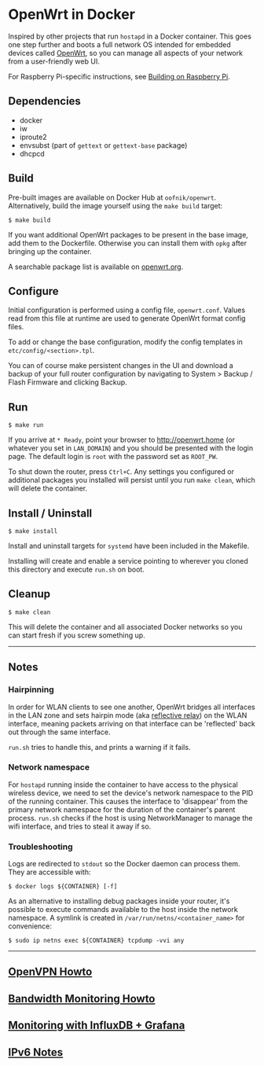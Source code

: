 # OpenWrt in Docker

Inspired by other projects that run `hostapd` in a Docker container. This goes one step further and boots a full network OS intended for embedded devices called [OpenWrt](https://openwrt.org/), so you can manage all aspects of your network from a user-friendly web UI.

For Raspberry Pi-specific instructions, see [Building on Raspberry Pi](docs/rpi.md).


## Dependencies

* docker
* iw
* iproute2
* envsubst (part of `gettext` or `gettext-base` package)
* dhcpcd

## Build
Pre-built images are available on Docker Hub at `oofnik/openwrt`. Alternatively, build the image yourself using the `make build` target:
```
$ make build
```
If you want additional OpenWrt packages to be present in the base image, add them to the Dockerfile. Otherwise you can install them with `opkg` after bringing up the container.

A searchable package list is available on [openwrt.org](https://openwrt.org/packages/table/start).

## Configure

Initial configuration is performed using a config file, `openwrt.conf`. Values read from this file at runtime are used to generate OpenWrt format config files.

To add or change the base configuration, modify the config templates in `etc/config/<section>.tpl`.

You can of course make persistent changes in the UI and download a backup of your full router configuration by navigating to System > Backup / Flash Firmware and clicking Backup.

## Run
```
$ make run
```

If you arrive at `* Ready`, point your browser to http://openwrt.home (or whatever you set in `LAN_DOMAIN`) and you should be presented with the login page. The default login is `root` with the password set as `ROOT_PW`.

To shut down the router, press `Ctrl+C`. Any settings you configured or additional packages you installed will persist until you run `make clean`, which will delete the container.

## Install / Uninstall
```
$ make install
```
Install and uninstall targets for `systemd` have been included in the Makefile.

Installing will create and enable a service pointing to wherever you cloned this directory and execute `run.sh` on boot.

## Cleanup
```
$ make clean
```
This will delete the container and all associated Docker networks so you can start fresh if you screw something up.

---

## Notes

### Hairpinning


In order for WLAN clients to see one another, OpenWrt bridges all interfaces in the LAN zone and sets hairpin mode (aka [reflective relay](https://lwn.net/Articles/347344/)) on the WLAN interface, meaning packets arriving on that interface can be 'reflected' back out through the same interface.

`run.sh` tries to handle this, and prints a warning if it fails.

### Network namespace

For `hostapd` running inside the container to have access to the physical wireless device, we need to set the device's network namespace to the PID of the running container. This causes the interface to 'disappear' from the primary network namespace for the duration of the container's parent process. `run.sh` checks if the host is using NetworkManager to manage the wifi interface, and tries to steal it away if so.

### Troubleshooting

Logs are redirected to `stdout` so the Docker daemon can process them. They are accessible with:
```
$ docker logs ${CONTAINER} [-f]
```

As an alternative to installing debug packages inside your router, it's possible to execute commands available to the host inside the network namespace. A symlink is created in `/var/run/netns/<container_name>` for convenience:

```
$ sudo ip netns exec ${CONTAINER} tcpdump -vvi any 
```
---
## [OpenVPN Howto](docs/vpn.md)

## [Bandwidth Monitoring Howto](docs/monitoring.md)

## [Monitoring with InfluxDB + Grafana](monitoring/README.md)

## [IPv6 Notes](docs/ipv6.md)